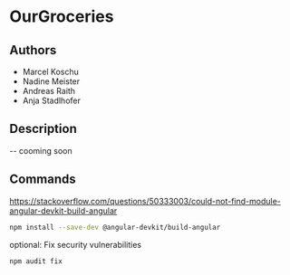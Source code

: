 # OurGroceries

## Authors
* Marcel Koschu
* Nadine Meister
* Andreas Raith
* Anja Stadlhofer

## Description
-- cooming soon

## Commands
https://stackoverflow.com/questions/50333003/could-not-find-module-angular-devkit-build-angular
````bash
npm install --save-dev @angular-devkit/build-angular
````
optional: Fix security vulnerabilities
````bash
npm audit fix
````
